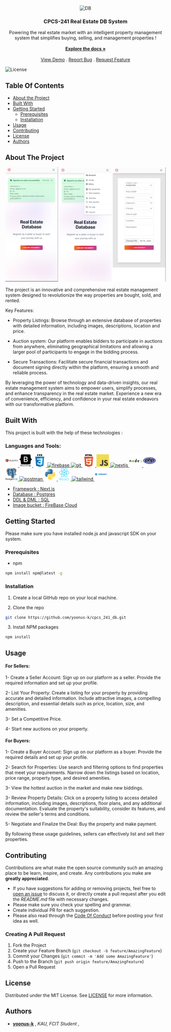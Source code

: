 <br/>
<p align="center">


   <img src="app\favicon.ico" alt="DB" className="h-full w-full object-cover object-center lg:h-full lg:w-full"/>

  <h3 align="center">CPCS-241 Real Estate DB System</h3>

  <p align="center">
    Powering the real estate market with an intelligent property management system that simplifies buying, selling, and management properties !
    <br/>
    <br/>
    <a href="https://github.com/yoonus-k/cpcs_241_db"><strong>Explore the docs »</strong></a>
    <br/>
    <br/>
    <a href="https://cpcs-241-db.vercel.app">View Demo</a>
    .
    <a href="https://github.com/yoonus-k/cpcs_241_db/issues">Report Bug</a>
    .
    <a href="https://github.com/yoonus-k/cpcs_241_db/issues">Request Feature</a>
  </p>
</p>

![License](https://img.shields.io/github/license/yoonus-k/cpcs_241_db)

## Table Of Contents

- [About the Project](#about-the-project)
- [Built With](#built-with)
- [Getting Started](#getting-started)
  - [Prerequisites](#prerequisites)
  - [Installation](#installation)
- [Usage](#usage)
- [Contributing](#contributing)
- [License](#license)
- [Authors](#authors)

## About The Project

<img src="public\assets\images\screen_shots.png" alt="DB" className="h-full w-full object-cover object-center lg:h-full lg:w-full"/>

The project is an innovative and comprehensive real estate management system designed to revolutionize the way properties are bought, sold, and rented.

Key Features:

- Property Listings: Browse through an extensive database of properties with detailed information, including images, descriptions, location and price.

- Auction system: Our platform enables bidders to participate in auctions from anywhere, eliminating geographical limitations and allowing a larger pool of participants to engage in the bidding process.

- Secure Transactions: Facilitate secure financial transactions and document signing directly within the platform, ensuring a smooth and reliable process.

By leveraging the power of technology and data-driven insights, our real estate management system aims to empower users, simplify processes, and enhance transparency in the real estate market. Experience a new era of convenience, efficiency, and confidence in your real estate endeavors with our transformative platform.

## Built With

This project is built with the help of these technologies :
<h3 align="left">Languages and Tools:</h3>
<p align="left"> <a href="https://angular.io" target="_blank" rel="noreferrer"> <img src="https://raw.githubusercontent.com/devicons/devicon/master/icons/angularjs/angularjs-original-wordmark.svg" alt="angularjs" width="40" height="40"/> </a> <a href="https://getbootstrap.com" target="_blank" rel="noreferrer"> <img src="https://raw.githubusercontent.com/devicons/devicon/master/icons/bootstrap/bootstrap-plain-wordmark.svg" alt="bootstrap" width="40" height="40"/> </a> <a href="https://www.w3schools.com/css/" target="_blank" rel="noreferrer"> <img src="https://raw.githubusercontent.com/devicons/devicon/master/icons/css3/css3-original-wordmark.svg" alt="css3" width="40" height="40"/> </a> <a href="https://firebase.google.com/" target="_blank" rel="noreferrer"> <img src="https://www.vectorlogo.zone/logos/firebase/firebase-icon.svg" alt="firebase" width="40" height="40"/> </a> <a href="https://git-scm.com/" target="_blank" rel="noreferrer"> <img src="https://www.vectorlogo.zone/logos/git-scm/git-scm-icon.svg" alt="git" width="40" height="40"/> </a> <a href="https://www.w3.org/html/" target="_blank" rel="noreferrer"> <img src="https://raw.githubusercontent.com/devicons/devicon/master/icons/html5/html5-original-wordmark.svg" alt="html5" width="40" height="40"/> </a> <a href="https://developer.mozilla.org/en-US/docs/Web/JavaScript" target="_blank" rel="noreferrer"> <img src="https://raw.githubusercontent.com/devicons/devicon/master/icons/javascript/javascript-original.svg" alt="javascript" width="40" height="40"/> </a> <a href="https://nextjs.org/" target="_blank" rel="noreferrer"> <img src="https://cdn.worldvectorlogo.com/logos/nextjs-2.svg" alt="nextjs" width="40" height="40"/> </a> <a href="https://nodejs.org" target="_blank" rel="noreferrer"> <img src="https://raw.githubusercontent.com/devicons/devicon/master/icons/nodejs/nodejs-original-wordmark.svg" alt="nodejs" width="40" height="40"/> </a> <a href="https://www.php.net" target="_blank" rel="noreferrer"> <img src="https://raw.githubusercontent.com/devicons/devicon/master/icons/php/php-original.svg" alt="php" width="40" height="40"/> </a> <a href="https://www.postgresql.org" target="_blank" rel="noreferrer"> <img src="https://raw.githubusercontent.com/devicons/devicon/master/icons/postgresql/postgresql-original-wordmark.svg" alt="postgresql" width="40" height="40"/> </a> <a href="https://postman.com" target="_blank" rel="noreferrer"> <img src="https://www.vectorlogo.zone/logos/getpostman/getpostman-icon.svg" alt="postman" width="40" height="40"/> </a> <a href="https://www.python.org" target="_blank" rel="noreferrer"> <img src="https://raw.githubusercontent.com/devicons/devicon/master/icons/python/python-original.svg" alt="python" width="40" height="40"/> </a> <a href="https://reactjs.org/" target="_blank" rel="noreferrer"> <img src="https://raw.githubusercontent.com/devicons/devicon/master/icons/react/react-original-wordmark.svg" alt="react" width="40" height="40"/> </a> <a href="https://tailwindcss.com/" target="_blank" rel="noreferrer"> <img src="https://www.vectorlogo.zone/logos/tailwindcss/tailwindcss-icon.svg" alt="tailwind" width="40" height="40"/> </a> <a href="https://webpack.js.org" target="_blank" rel="noreferrer"> <img src="https://raw.githubusercontent.com/devicons/devicon/d00d0969292a6569d45b06d3f350f463a0107b0d/icons/webpack/webpack-original-wordmark.svg" alt="webpack" width="40" height="40"/> </a> </p>

- [Framework : Next.js]()
- [Database : Postgres]()
- [DDL & DML : SQL]()
- [Image bucket : FireBase Cloud]()

## Getting Started

Please make sure you have installed node.js and javascript SDK on your system.

### Prerequisites

- npm

```sh
npm install npm@latest -g
```

### Installation

1. Create a local GitHub repo on your local machine.

2. Clone the repo

```sh
git clone https://github.com/yoonus-k/cpcs_241_db.git
```

3. Install NPM packages

```sh
npm install
```

## Usage

<h4>For Sellers:</h4>

1- Create a Seller Account: Sign up on our platform as a seller. Provide the required information and set up your profile.

2- List Your Property: Create a listing for your property by providing accurate and detailed information. Include attractive images, a compelling description, and essential details such as price, location, size, and amenities.

3- Set a Competitive Price.

4- Start new auctions on your property.

<h4>For Buyers:</h4>
1- Create a Buyer Account: Sign up on our platform as a buyer. Provide the required details and set up your profile.

2- Search for Properties: Use search and filtering options to find properties that meet your requirements. Narrow down the listings based on location, price range, property type, and desired amenities.

3- View the hottest auction in the market and make new biddings.

3- Review Property Details: Click on a property listing to access detailed information, including images, descriptions, floor plans, and any additional documentation. Evaluate the property's suitability, consider its features, and review the seller's terms and conditions.

5- Negotiate and Finalize the Deal: Buy the property and make payment.

By following these usage guidelines, sellers can effectively list and sell their properties.

## Contributing

Contributions are what make the open source community such an amazing place to be learn, inspire, and create. Any contributions you make are **greatly appreciated**.

- If you have suggestions for adding or removing projects, feel free to [open an issue](https://github.com/yoonus-k/cpcs_241_db/issues/new) to discuss it, or directly create a pull request after you edit the _README.md_ file with necessary changes.
- Please make sure you check your spelling and grammar.
- Create individual PR for each suggestion.
- Please also read through the [Code Of Conduct](https://github.com/yoonus-k/cpcs_241_db/blob/main/CODE_OF_CONDUCT.md) before posting your first idea as well.

### Creating A Pull Request

1. Fork the Project
2. Create your Feature Branch (`git checkout -b feature/AmazingFeature`)
3. Commit your Changes (`git commit -m 'Add some AmazingFeature'`)
4. Push to the Branch (`git push origin feature/AmazingFeature`)
5. Open a Pull Request

## License

Distributed under the MIT License. See [LICENSE](https://github.com/yoonus-k/cpcs_241_db/blob/main/LICENSE) for more information.

## Authors

- **[yoonus-k](https://github.com/yoonus-k)** , _KAU, FCIT Student_ ,

